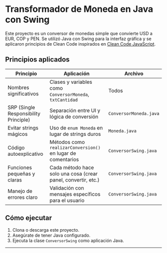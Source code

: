 # Transformador de Moneda en Java con Swing

Este proyecto es un conversor de monedas simple que convierte USD a EUR, COP y PEN. Se utilizó Java con Swing para la interfaz gráfica y se aplicaron principios de Clean Code inspirados en [Clean Code JavaScript](https://github.com/andersontr15/clean-code-javascript-es).

## Principios aplicados

| Principio                                | Aplicación                                                        | Archivo                    |
|------------------------------------------|-------------------------------------------------------------------|----------------------------|
| Nombres significativos                   | Clases y variables como `ConversorMoneda`, `txtCantidad`          | Todos                     |
| SRP (Single Responsibility Principle)    | Separación entre UI y lógica de conversión                        | `ConversorMoneda.java`     |
| Evitar strings mágicos                   | Uso de `enum Moneda` en lugar de strings duros                    | `Moneda.java`              |
| Código autoexplicativo                   | Métodos como `realizarConversion()` en lugar de comentarios       | `ConversorSwing.java`      |
| Funciones pequeñas y claras              | Cada método hace solo una cosa (crear panel, convertir, etc.)     | `ConversorSwing.java`      |
| Manejo de errores claro                  | Validación con mensajes específicos para el usuario               | `ConversorSwing.java`      |

## Cómo ejecutar

1. Clona o descarga este proyecto.
2. Asegúrate de tener Java configurado.
3. Ejecuta la clase `ConversorSwing` como aplicación Java.

---


